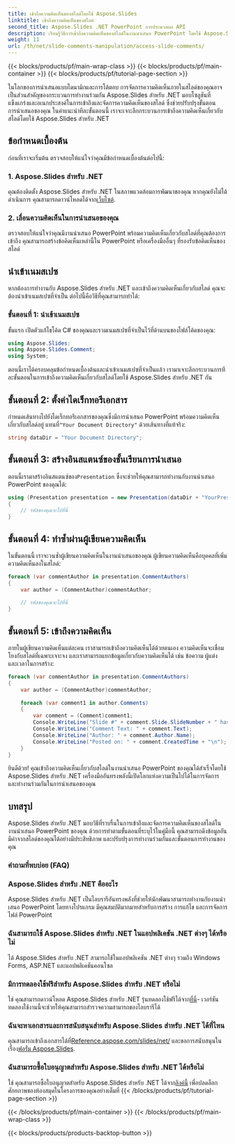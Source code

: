 ```yaml
---
title: เข้าถึงความคิดเห็นของสไลด์โดยใช้ Aspose.Slides
linktitle: เข้าถึงความคิดเห็นของสไลด์
second_title: Aspose.Slides .NET PowerPoint การประมวลผล API
description: เรียนรู้วิธีการเข้าถึงความคิดเห็นของสไลด์ในงานนำเสนอ PowerPoint โดยใช้ Aspose.Slides สำหรับ .NET ปรับปรุงการทำงานร่วมกันและขั้นตอนการทำงานได้อย่างง่ายดาย
weight: 11
url: /th/net/slide-comments-manipulation/access-slide-comments/
---
```


{{< blocks/products/pf/main-wrap-class >}}
{{< blocks/products/pf/main-container >}}
{{< blocks/products/pf/tutorial-page-section >}}


ในโลกของการนำเสนอแบบไดนามิกและการโต้ตอบ การจัดการความคิดเห็นภายในสไลด์ของคุณอาจเป็นส่วนสำคัญของกระบวนการทำงานร่วมกัน Aspose.Slides สำหรับ .NET มอบโซลูชันที่แข็งแกร่งและอเนกประสงค์ในการเข้าถึงและจัดการความคิดเห็นของสไลด์ ซึ่งช่วยปรับปรุงขั้นตอนการนำเสนอของคุณ ในคำแนะนำทีละขั้นตอนนี้ เราจะเจาะลึกกระบวนการเข้าถึงความคิดเห็นเกี่ยวกับสไลด์โดยใช้ Aspose.Slides สำหรับ .NET

## ข้อกำหนดเบื้องต้น

ก่อนที่เราจะเริ่มต้น ตรวจสอบให้แน่ใจว่าคุณมีข้อกำหนดเบื้องต้นต่อไปนี้:

### 1. Aspose.Slides สำหรับ .NET

คุณต้องติดตั้ง Aspose.Slides สำหรับ .NET ในสภาพแวดล้อมการพัฒนาของคุณ หากคุณยังไม่ได้ดำเนินการ คุณสามารถดาวน์โหลดได้จาก[เว็บไซต์](https://releases.aspose.com/slides/net/).

### 2. เลื่อนความคิดเห็นในการนำเสนอของคุณ

ตรวจสอบให้แน่ใจว่าคุณมีงานนำเสนอ PowerPoint พร้อมความคิดเห็นเกี่ยวกับสไลด์ที่คุณต้องการเข้าถึง คุณสามารถสร้างข้อคิดเห็นเหล่านี้ใน PowerPoint หรือเครื่องมืออื่นๆ ที่รองรับข้อคิดเห็นของสไลด์

## นำเข้าเนมสเปซ

หากต้องการทำงานกับ Aspose.Slides สำหรับ .NET และเข้าถึงความคิดเห็นเกี่ยวกับสไลด์ คุณจะต้องนำเข้าเนมสเปซที่จำเป็น ต่อไปนี้คือวิธีที่คุณสามารถทำได้:

### ขั้นตอนที่ 1: นำเข้าเนมสเปซ

ขั้นแรก เปิดตัวแก้ไขโค้ด C# ของคุณและรวมเนมสเปซที่จำเป็นไว้ที่ด้านบนของไฟล์โค้ดของคุณ:

```csharp
using Aspose.Slides;
using Aspose.Slides.Comment;
using System;
```

ตอนนี้เราได้ครอบคลุมข้อกำหนดเบื้องต้นและนำเข้าเนมสเปซที่จำเป็นแล้ว เรามาเจาะลึกกระบวนการทีละขั้นตอนในการเข้าถึงความคิดเห็นเกี่ยวกับสไลด์โดยใช้ Aspose.Slides สำหรับ .NET กัน

## ขั้นตอนที่ 2: ตั้งค่าไดเร็กทอรีเอกสาร

 กำหนดเส้นทางไปยังไดเร็กทอรีเอกสารของคุณซึ่งมีการนำเสนอ PowerPoint พร้อมความคิดเห็นเกี่ยวกับสไลด์อยู่ แทนที่`"Your Document Directory"` ด้วยเส้นทางที่แท้จริง:

```csharp
string dataDir = "Your Document Directory";
```

## ขั้นตอนที่ 3: สร้างอินสแตนซ์ของชั้นเรียนการนำเสนอ

ตอนนี้เรามาสร้างอินสแตนซ์ของ`Presentation` ซึ่งจะช่วยให้คุณสามารถทำงานกับงานนำเสนอ PowerPoint ของคุณได้:

```csharp
using (Presentation presentation = new Presentation(dataDir + "YourPresentation.pptx"))
{
    // รหัสของคุณจะไปที่นี่
}
```

## ขั้นตอนที่ 4: ทำซ้ำผ่านผู้เขียนความคิดเห็น

ในขั้นตอนนี้ เราจะวนซ้ำผู้เขียนความคิดเห็นในงานนำเสนอของคุณ ผู้เขียนความคิดเห็นคือบุคคลที่เพิ่มความคิดเห็นลงในสไลด์:

```csharp
foreach (var commentAuthor in presentation.CommentAuthors)
{
    var author = (CommentAuthor)commentAuthor;
    
    // รหัสของคุณจะไปที่นี่
}
```

## ขั้นตอนที่ 5: เข้าถึงความคิดเห็น

ภายในผู้เขียนความคิดเห็นแต่ละคน เราสามารถเข้าถึงความคิดเห็นได้ด้วยตนเอง ความคิดเห็นจะเชื่อมโยงกับสไลด์ที่เฉพาะเจาะจง และเราสามารถแยกข้อมูลเกี่ยวกับความคิดเห็นได้ เช่น ข้อความ ผู้แต่ง และเวลาในการสร้าง:

```csharp
foreach (var commentAuthor in presentation.CommentAuthors)
{
    var author = (CommentAuthor)commentAuthor;
    
    foreach (var comment1 in author.Comments)
    {
        var comment = (Comment)comment1;
        Console.WriteLine("Slide #" + comment.Slide.SlideNumber + " has the following comment:");
        Console.WriteLine("Comment Text: " + comment.Text);
        Console.WriteLine("Author: " + comment.Author.Name);
        Console.WriteLine("Posted on: " + comment.CreatedTime + "\n");
    }
}
```

ยินดีด้วย! คุณเข้าถึงความคิดเห็นเกี่ยวกับสไลด์ในงานนำเสนอ PowerPoint ของคุณได้สำเร็จโดยใช้ Aspose.Slides สำหรับ .NET เครื่องมืออันทรงพลังนี้เปิดโลกแห่งความเป็นไปได้ในการจัดการและทำงานร่วมกันในการนำเสนอของคุณ

## บทสรุป

Aspose.Slides สำหรับ .NET มอบวิธีที่ราบรื่นในการเข้าถึงและจัดการความคิดเห็นของสไลด์ในงานนำเสนอ PowerPoint ของคุณ ด้วยการทำตามขั้นตอนที่ระบุไว้ในคู่มือนี้ คุณสามารถดึงข้อมูลอันมีค่าจากสไลด์ของคุณได้อย่างมีประสิทธิภาพ และปรับปรุงการทำงานร่วมกันและขั้นตอนการทำงานของคุณ

### คำถามที่พบบ่อย (FAQ)

### Aspose.Slides สำหรับ .NET คืออะไร
Aspose.Slides สำหรับ .NET เป็นไลบรารีอันทรงพลังที่ช่วยให้นักพัฒนาสามารถทำงานกับงานนำเสนอ PowerPoint โดยทางโปรแกรม มีคุณสมบัติมากมายสำหรับการสร้าง การแก้ไข และการจัดการไฟล์ PowerPoint

### ฉันสามารถใช้ Aspose.Slides สำหรับ .NET ในแอปพลิเคชัน .NET ต่างๆ ได้หรือไม่
ได้ Aspose.Slides สำหรับ .NET สามารถใช้ในแอปพลิเคชัน .NET ต่างๆ รวมถึง Windows Forms, ASP.NET และแอปพลิเคชันคอนโซล

### มีการทดลองใช้ฟรีสำหรับ Aspose.Slides สำหรับ .NET หรือไม่
 ใช่ คุณสามารถดาวน์โหลด Aspose.Slides สำหรับ .NET รุ่นทดลองใช้ฟรีได้จาก[ที่นี่](https://releases.aspose.com/)- เวอร์ชันทดลองใช้งานนี้จะช่วยให้คุณสามารถสำรวจความสามารถของไลบรารีได้

### ฉันจะหาเอกสารและการสนับสนุนสำหรับ Aspose.Slides สำหรับ .NET ได้ที่ไหน
 คุณสามารถเข้าถึงเอกสารได้ที่[Reference.aspose.com/slides/net/](https://reference.aspose.com/slides/net/) และขอการสนับสนุนในเรื่อง[ฟอรั่ม Aspose.Slides](https://forum.aspose.com/).

### ฉันสามารถซื้อใบอนุญาตสำหรับ Aspose.Slides สำหรับ .NET ได้หรือไม่
 ใช่ คุณสามารถซื้อใบอนุญาตสำหรับ Aspose.Slides สำหรับ .NET ได้จาก[ลิงค์นี้](https://purchase.aspose.com/buy) เพื่อปลดล็อกศักยภาพของห้องสมุดในโครงการของคุณอย่างเต็มที่
{{< /blocks/products/pf/tutorial-page-section >}}

{{< /blocks/products/pf/main-container >}}
{{< /blocks/products/pf/main-wrap-class >}}

{{< blocks/products/products-backtop-button >}}
